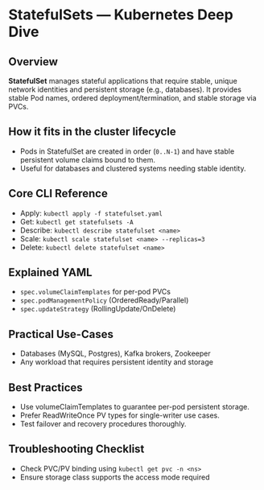 # StatefulSets — Kubernetes Deep Dive

## Overview
**StatefulSet** manages stateful applications that require stable, unique network identities and persistent storage (e.g., databases). It provides stable Pod names, ordered deployment/termination, and stable storage via PVCs.

## How it fits in the cluster lifecycle
- Pods in StatefulSet are created in order (`0..N-1`) and have stable persistent volume claims bound to them.
- Useful for databases and clustered systems needing stable identity.

## Core CLI Reference
- Apply: `kubectl apply -f statefulset.yaml`
- Get: `kubectl get statefulsets -A`
- Describe: `kubectl describe statefulset <name>`
- Scale: `kubectl scale statefulset <name> --replicas=3`
- Delete: `kubectl delete statefulset <name>`

## Explained YAML
- `spec.volumeClaimTemplates` for per-pod PVCs
- `spec.podManagementPolicy` (OrderedReady/Parallel)
- `spec.updateStrategy` (RollingUpdate/OnDelete)

## Practical Use-Cases
- Databases (MySQL, Postgres), Kafka brokers, Zookeeper
- Any workload that requires persistent identity and storage

## Best Practices
- Use volumeClaimTemplates to guarantee per-pod persistent storage.
- Prefer ReadWriteOnce PV types for single-writer use cases.
- Test failover and recovery procedures thoroughly.

## Troubleshooting Checklist
- Check PVC/PV binding using `kubectl get pvc -n <ns>`
- Ensure storage class supports the access mode required